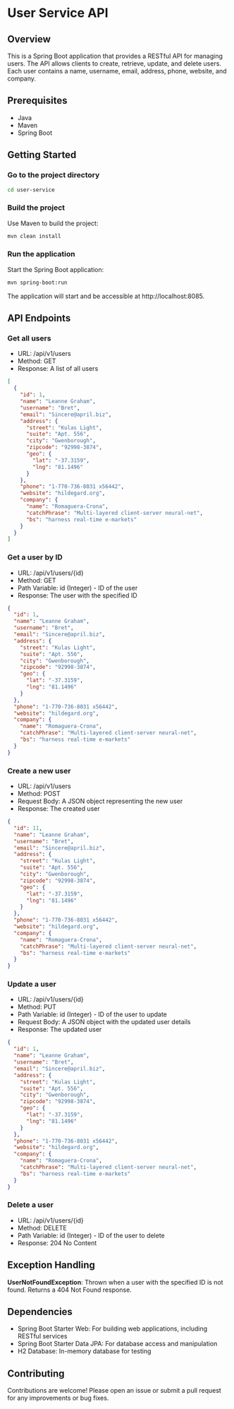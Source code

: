 # User Service API

## Overview

This is a Spring Boot application that provides a RESTful API for managing users. The API allows clients to
create,
retrieve, update, and delete users. Each user contains a name, username, email, address, phone, website, and company.

## Prerequisites

- Java
- Maven
- Spring Boot

## Getting Started

### Go to the project directory

```bash
cd user-service
```

### Build the project

Use Maven to build the project:

```bash
mvn clean install
```

### Run the application

Start the Spring Boot application:

```bash
mvn spring-boot:run
```

The application will start and be accessible at http://localhost:8085.

## API Endpoints

### Get all users

- URL: /api/v1/users
- Method: GET
- Response: A list of all users

```json
[
  {
    "id": 1,
    "name": "Leanne Graham",
    "username": "Bret",
    "email": "Sincere@april.biz",
    "address": {
      "street": "Kulas Light",
      "suite": "Apt. 556",
      "city": "Gwenborough",
      "zipcode": "92998-3874",
      "geo": {
        "lat": "-37.3159",
        "lng": "81.1496"
      }
    },
    "phone": "1-770-736-8031 x56442",
    "website": "hildegard.org",
    "company": {
      "name": "Romaguera-Crona",
      "catchPhrase": "Multi-layered client-server neural-net",
      "bs": "harness real-time e-markets"
    }
  }
]
```

### Get a user by ID

- URL: /api/v1/users/{id}
- Method: GET
- Path Variable: id (Integer) - ID of the user
- Response: The user with the specified ID

```json
{
  "id": 1,
  "name": "Leanne Graham",
  "username": "Bret",
  "email": "Sincere@april.biz",
  "address": {
    "street": "Kulas Light",
    "suite": "Apt. 556",
    "city": "Gwenborough",
    "zipcode": "92998-3874",
    "geo": {
      "lat": "-37.3159",
      "lng": "81.1496"
    }
  },
  "phone": "1-770-736-8031 x56442",
  "website": "hildegard.org",
  "company": {
    "name": "Romaguera-Crona",
    "catchPhrase": "Multi-layered client-server neural-net",
    "bs": "harness real-time e-markets"
  }
}
```

### Create a new user

- URL: /api/v1/users
- Method: POST
- Request Body: A JSON object representing the new user
- Response: The created user

```json
{
  "id": 11,
  "name": "Leanne Graham",
  "username": "Bret",
  "email": "Sincere@april.biz",
  "address": {
    "street": "Kulas Light",
    "suite": "Apt. 556",
    "city": "Gwenborough",
    "zipcode": "92998-3874",
    "geo": {
      "lat": "-37.3159",
      "lng": "81.1496"
    }
  },
  "phone": "1-770-736-8031 x56442",
  "website": "hildegard.org",
  "company": {
    "name": "Romaguera-Crona",
    "catchPhrase": "Multi-layered client-server neural-net",
    "bs": "harness real-time e-markets"
  }
}
```

### Update a user

- URL: /api/v1/users/{id}
- Method: PUT
- Path Variable: id (Integer) - ID of the user to update
- Request Body: A JSON object with the updated user details
- Response: The updated user

```json
{
  "id": 1,
  "name": "Leanne Graham",
  "username": "Bret",
  "email": "Sincere@april.biz",
  "address": {
    "street": "Kulas Light",
    "suite": "Apt. 556",
    "city": "Gwenborough",
    "zipcode": "92998-3874",
    "geo": {
      "lat": "-37.3159",
      "lng": "81.1496"
    }
  },
  "phone": "1-770-736-8031 x56442",
  "website": "hildegard.org",
  "company": {
    "name": "Romaguera-Crona",
    "catchPhrase": "Multi-layered client-server neural-net",
    "bs": "harness real-time e-markets"
  }
}
```

### Delete a user

- URL: /api/v1/users/{id}
- Method: DELETE
- Path Variable: id (Integer) - ID of the user to delete
- Response: 204 No Content

## Exception Handling

**UserNotFoundException**: Thrown when a user with the specified ID is not found. Returns a 404 Not Found response.

## Dependencies

- Spring Boot Starter Web: For building web applications, including RESTful services
- Spring Boot Starter Data JPA: For database access and manipulation
- H2 Database: In-memory database for testing

## Contributing

Contributions are welcome! Please open an issue or submit a pull request for any improvements or bug fixes.
